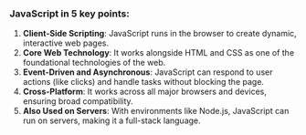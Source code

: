 ### JavaScript in 5 key points:

1. **Client-Side Scripting**: JavaScript runs in the browser to create dynamic, interactive web pages.
2. **Core Web Technology**: It works alongside HTML and CSS as one of the foundational technologies of the web.
3. **Event-Driven and Asynchronous**: JavaScript can respond to user actions (like clicks) and handle tasks without blocking the page.
4. **Cross-Platform**: It works across all major browsers and devices, ensuring broad compatibility.
5. **Also Used on Servers**: With environments like Node.js, JavaScript can run on servers, making it a full-stack language.
